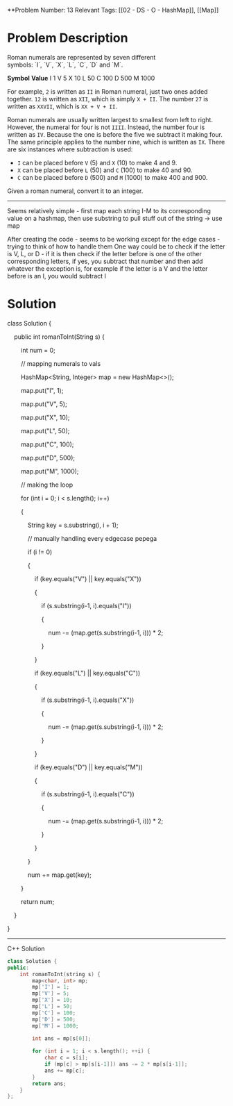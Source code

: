 
**Problem Number: 13
Relevant Tags: [[02 - DS - O - HashMap]], [[Map]]
<h1> Problem Description </h1>
Roman numerals are represented by seven different symbols: `I`, `V`, `X`, `L`, `C`, `D` and `M`.

**Symbol**       **Value**
I             1
V             5
X             10
L             50
C             100
D             500
M             1000

For example, `2` is written as `II` in Roman numeral, just two ones added together. `12` is written as `XII`, which is simply `X + II`. The number `27` is written as `XXVII`, which is `XX + V + II`.

Roman numerals are usually written largest to smallest from left to right. However, the numeral for four is not `IIII`. Instead, the number four is written as `IV`. Because the one is before the five we subtract it making four. The same principle applies to the number nine, which is written as `IX`. There are six instances where subtraction is used:

- `I` can be placed before `V` (5) and `X` (10) to make 4 and 9. 
- `X` can be placed before `L` (50) and `C` (100) to make 40 and 90. 
- `C` can be placed before `D` (500) and `M` (1000) to make 400 and 900.

Given a roman numeral, convert it to an integer.

-----
Seems relatively simple - first map each string I-M to its corresponding value on a hashmap, then use substring to pull stuff out of the string -> use map

After creating the code - seems to be working except for the edge cases - trying to think of how to handle them
One way could be to check if the letter is V, L, or D - if it is then check if the letter before is one of the other corresponding letters, if yes, you subtract that number and then add whatever the exception is, for example if the letter is a V and the letter before is an I, you would subtract I

<h1> Solution </h1>
class Solution {

    public int romanToInt(String s) {

        int num = 0;

  

        // mapping numerals to vals

        HashMap<String, Integer> map = new HashMap<>();

        map.put("I", 1);

        map.put("V", 5);

        map.put("X", 10);

        map.put("L", 50);

        map.put("C", 100);

        map.put("D", 500);

        map.put("M", 1000);

  

        // making the loop

        for (int i = 0; i < s.length(); i++)

        {

            String key = s.substring(i, i + 1);

            // manually handling every edgecase pepega

            if (i != 0)

            {

                if (key.equals("V") || key.equals("X"))

                {

                    if (s.substring(i-1, i).equals("I"))

                    {

                        num -= (map.get(s.substring(i-1, i))) * 2;

                    }

                }

                if (key.equals("L") || key.equals("C"))

                {

                    if (s.substring(i-1, i).equals("X"))

                    {

                        num -= (map.get(s.substring(i-1, i))) * 2;

                    }

                }

                if (key.equals("D") || key.equals("M"))

                {

                    if (s.substring(i-1, i).equals("C"))

                    {

                        num -= (map.get(s.substring(i-1, i))) * 2;

                    }

                }

            }

  

            num += map.get(key);

        }

        return num;

    }

}

----
C++ Solution

```cpp
class Solution {
public:
    int romanToInt(string s) {
        map<char, int> mp;
        mp['I'] = 1;
        mp['V'] = 5;
        mp['X'] = 10;
        mp['L'] = 50;
        mp['C'] = 100;
        mp['D'] = 500;
        mp['M'] = 1000;
        
        int ans = mp[s[0]];

        for (int i = 1; i < s.length(); ++i) {
            char c = s[i];
            if (mp[c] > mp[s[i-1]]) ans -= 2 * mp[s[i-1]];
            ans += mp[c];
        }
        return ans;
    }
};
```